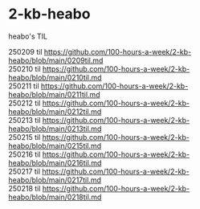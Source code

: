 # 2-kb-heabo
heabo's TIL

250209 til https://github.com/100-hours-a-week/2-kb-heabo/blob/main/0209til.md <br/>
250210 til https://github.com/100-hours-a-week/2-kb-heabo/blob/main/0210til.md <br/>
250211 til https://github.com/100-hours-a-week/2-kb-heabo/blob/main/0211til.md <br/>
250212 til https://github.com/100-hours-a-week/2-kb-heabo/blob/main/0212til.md <br/>
250213 til https://github.com/100-hours-a-week/2-kb-heabo/blob/main/0213til.md <br/>
250215 til https://github.com/100-hours-a-week/2-kb-heabo/blob/main/0215til.md <br/>
250216 til https://github.com/100-hours-a-week/2-kb-heabo/blob/main/0216til.md <br/>
250217 til https://github.com/100-hours-a-week/2-kb-heabo/blob/main/0217til.md <br/>
250218 til https://github.com/100-hours-a-week/2-kb-heabo/blob/main/0218til.md <br/>